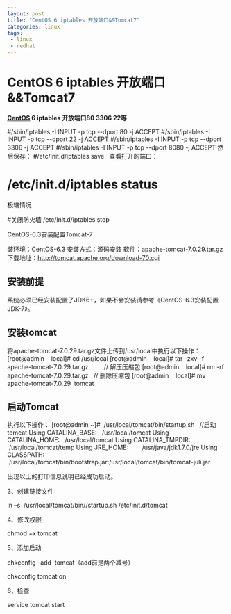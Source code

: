 ```yaml
---
layout: post
title: "CentOS 6 iptables 开放端口&&Tomcat7"
categories: linux
tags: 
 - linux
 - redhat
--- 
```


# CentOS 6 iptables 开放端口&&Tomcat7

**[CentOS](http://www.linuxidc.com/topicnews.aspx?tid=14 "CentOS") 6 iptables 开放端口80 3306 22等**

#/sbin/iptables -I INPUT -p tcp --dport 80 -j ACCEPT
#/sbin/iptables -I INPUT -p tcp --dport 22 -j ACCEPT
#/sbin/iptables -I INPUT -p tcp --dport 3306 -j ACCEPT
#/sbin/iptables -I INPUT -p tcp --dport 8080 -j ACCEPT
然后保存：
#/etc/init.d/iptables save
 
查看打开的端口：
# /etc/init.d/iptables status

极端情况

#关闭防火墙
/etc/init.d/iptables stop‍

CentOS-6.3安装配置Tomcat-7

装环境：CentOS-6.3
安装方式：源码安装
软件：apache-tomcat-7.0.29.tar.gz
下载地址：http://tomcat.apache.org/download-70.cgi

## 安装前提

系统必须已经安装配置了JDK6+，如果不会安装请参考《CentOS-6.3安装配置JDK-7》。

## 安装tomcat

将apache-tomcat-7.0.29.tar.gz文件上传到/usr/local中执行以下操作：
[root@admin    local]# cd /usr/local
[root@admin    local]# tar -zxv -f apache-tomcat-7.0.29.tar.gz         // 解压压缩包
[root@admin    local]# rm -rf apache-tomcat-7.0.29.tar.gz   // 删除压缩包
[root@admin    local]# mv apache-tomcat-7.0.29  tomcat

## 启动Tomcat

执行以下操作：
[root@admin ~]#  /usr/local/tomcat/bin/startup.sh   //启动tomcat
Using CATALINA_BASE:   /usr/local/tomcat
Using CATALINA_HOME:   /usr/local/tomcat
Using CATALINA_TMPDIR:    /usr/local/tomcat/temp
Using JRE_HOME:        /usr/java/jdk1.7.0/jre
Using CLASSPATH:          /usr/local/tomcat/bin/bootstrap.jar:/usr/local/tomcat/bin/tomcat-juli.jar

出现以上的打印信息说明已经成功启动。 

3、创建链接文件

ln –s  /usr/local/tomcat/bin//startup.sh /etc/init.d/tomcat

4、修改权限

chmod +x tomcat

5、添加启动

chkconfig –add  tomcat（add前是两个减号）

chkconfig tomcat on

6、检查

service tomcat start

